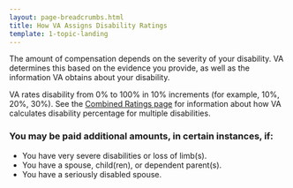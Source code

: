 ```yaml
---
layout: page-breadcrumbs.html
title: How VA Assigns Disability Ratings
template: 1-topic-landing
---
```


The amount of compensation depends on the severity of your disability. VA determines this based on the evidence you provide, as well as the information VA obtains about your disability.

VA rates disability from 0% to 100% in 10% increments (for example, 10%, 20%, 30%). See the [Combined Ratings page](http://www.benefits.va.gov/COMPENSATION/rates-index.asp#combined) for information about how VA calculates disability percentage for multiple disabilities.

### You may be paid additional amounts, in certain instances, if:

-	You have very severe disabilities or loss of limb(s).
-	You have a spouse, child(ren), or dependent parent(s).
-	You have a seriously disabled spouse.
